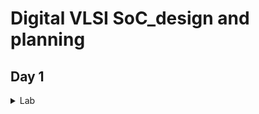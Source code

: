 # Digital VLSI SoC_design and planning
## Day 1

<details>
  <summary>Lab</summary>
  Screenshots of running each commands
  
  1. Run 'picorv32a' design synthesis using OpenLANE flow and generate necessary outputs.
  
  ![Screenshot 2024-11-28 010505](https://github.com/user-attachments/assets/9b9ebfb9-2997-45c7-96e5-f8895d4e7b89)
  ![Screenshot 2024-11-28 010750](https://github.com/user-attachments/assets/c0bc9a60-38ff-4ccf-9a24-458875dd37ef)
  2. Calculate the flop ratio.
  ![Screenshot 2024-11-28 010807](https://github.com/user-attachments/assets/edbc7213-939d-4d5b-b304-987a2d6b538c)
  ![Screenshot 2024-11-28 010819](https://github.com/user-attachments/assets/8ec32558-d44a-4f8d-ab00-bd915c74422a)
  Calculation of Flop Ratio and DFF % from synthesis statistics report file
  
          _Flop Ratio_ = 1613/14876 = 0.108429685

  
</details>


